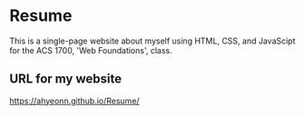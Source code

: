 # Resume
This is a single-page website about myself using HTML, CSS, and JavaScipt for the ACS 1700, 'Web Foundations', class.

## URL for my website
https://ahyeonn.github.io/Resume/
